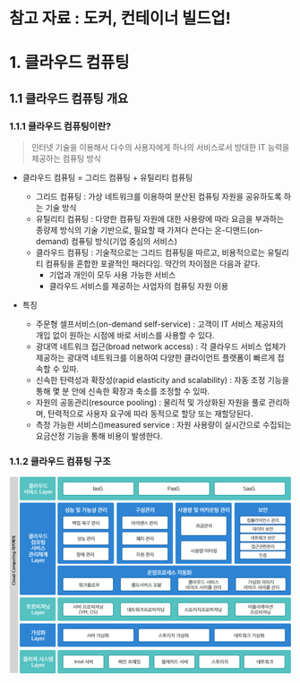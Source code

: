 # 참고 자료 : 도커, 컨테이너 빌드업!

# 1. 클라우드 컴퓨팅

## 1.1 클라우드 컴퓨팅 개요

### 1.1.1 클라우드 컴퓨팅이란?

> 인터넷 기술을 이용해서 다수의 사용자에게 하나의 서비스로서 방대한 IT 능력을 제공하는 컴퓨팅 방식

- 클라우드 컴퓨팅 = 그리드 컴퓨팅 + 유틸리티 컴퓨팅
  - 그리드 컴퓨팅 : 가상 네트워크를 이용하여 분산된 컴퓨팅 자원을 공유하도록 하는 기술 방식
  - 유틸리티 컴퓨팅 : 다양한 컴퓨팅 자원에 대한 사용량에 따라 요금을 부과하는 종량제 방식의 기술 기반으로, 필요할 때 가져다 쓴다는 온-디맨드(on-demand) 컴퓨팅 방식(기업 중심의 서비스)
  - 클라우드 컴퓨팅 : 기술적으로는 그리드 컴퓨팅을 따르고, 비용적으로는 유틸리티 컴퓨팅을 혼합한 포괄적인 패러다임. 약간의 차이점은 다음과 같다.
    - 기업과 개인이 모두 사용 가능한 서비스
    - 클라우드 서비스를 제공하는 사업자의 컴퓨팅 자원 이용

- 특징
  - 주문형 셀프서비스(on-demand self-service) : 고객이 IT 서비스 제공자의 개입 없이 원하는 시점에 바로 서비스를 사용할 수 있다.
  - 광대역 네트워크 접근(broad network access) : 각 클라우드 서비스 업체가 제공하는 광대역 네트워크를 이용하여 다양한 클라이언트 플랫폼이 빠르게 접속할 수 있따.
  - 신속한 탄력성과 확장성(rapid elasticity and scalability) : 자동 조정 기능을 통해 몇 분 안에 신속한 확장과 축소를 조정할 수 있따.
  - 자원의 공동관리(resource pooling) : 물리적 및 가상화된 자원을 풀로 관리하며, 탄력적으로 사용자 요구에 따라 동적으로 할당 또는 재할당된다.
  - 측정 가능한 서비스()measured service : 자원 사용량이 실시간으로 수집되는 요금산정 기능을 통해 비용이 발생한다.

### 1.1.2 클라우드 컴퓨팅 구조

![image-20220110092742793](도커,컨테이너빌드업.assets/image-20220110092742793.png)







